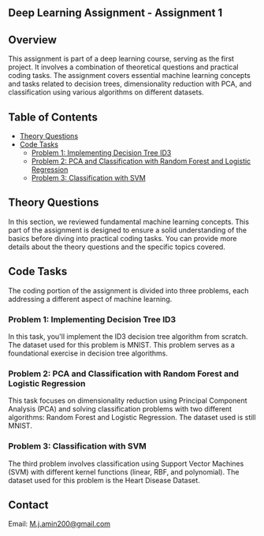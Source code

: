 ## Deep Learning Assignment - Assignment 1

## Overview

This assignment is part of a deep learning course, serving as the first project. It involves a combination of theoretical questions and practical coding tasks. The assignment covers essential machine learning concepts and tasks related to decision trees, dimensionality reduction with PCA, and classification using various algorithms on different datasets.

## Table of Contents

- [Theory Questions](#theory-questions)
- [Code Tasks](#code-tasks)
  - [Problem 1: Implementing Decision Tree ID3](#problem-1-implementing-decision-tree-id3)
  - [Problem 2: PCA and Classification with Random Forest and Logistic Regression](#problem-2-pca-and-classification)
  - [Problem 3: Classification with SVM](#problem-3-classification-with-svm)

## Theory Questions

In this section, we reviewed fundamental machine learning concepts. This part of the assignment is designed to ensure a solid understanding of the basics before diving into practical coding tasks. You can provide more details about the theory questions and the specific topics covered.

## Code Tasks

The coding portion of the assignment is divided into three problems, each addressing a different aspect of machine learning.

### Problem 1: Implementing Decision Tree ID3

In this task, you'll implement the ID3 decision tree algorithm from scratch. The dataset used for this problem is MNIST. This problem serves as a foundational exercise in decision tree algorithms.

### Problem 2: PCA and Classification with Random Forest and Logistic Regression

This task focuses on dimensionality reduction using Principal Component Analysis (PCA) and solving classification problems with two different algorithms: Random Forest and Logistic Regression. The dataset used is still MNIST.

### Problem 3: Classification with SVM

The third problem involves classification using Support Vector Machines (SVM) with different kernel functions (linear, RBF, and polynomial). The dataset used for this problem is the Heart Disease Dataset.

## Contact

Email: M.j.amin200@gmail.com


